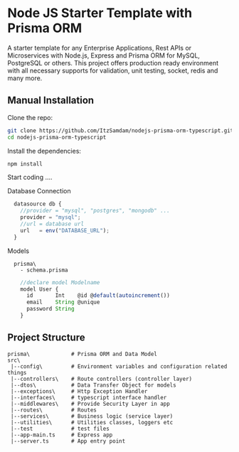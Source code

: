# Node JS Starter Template with Prisma ORM

A starter template for any Enterprise Applications, Rest APIs or Microservices with Node.js, Express and Prisma ORM for MySQL, PostgreSQL or others.
This project offers production ready environment with all necessary supports for validation, unit testing, socket, redis and many more.
## Manual Installation

Clone the repo:

```bash
git clone https://github.com/ItzSamdam/nodejs-prisma-orm-typescript.git
cd nodejs-prisma-orm-typescript
```

Install the dependencies:

```bash
npm install
```
Start coding ....

Database Connection
```javascript
  datasource db {
    //provider = "mysql", "postgres", "mongodb" ...
    provider = "mysql";
    //url = database url
    url   = env("DATABASE_URL");
  }
`````

Models
```
  prisma\
    - schema.prisma
```
```javascript
    //declare model Modelname
    model User {
      id       Int    @id @default(autoincrement())
      email    String @unique
      password String
    }
```
## Project Structure

```
prisma\             # Prisma ORM and Data Model
src\
 |--config\         # Environment variables and configuration related things
 |--controllers\    # Route controllers (controller layer)
 |--dtos\           # Data Transfer Object for models
 |--exceptions\     # Http Exception Handler
 |--interfaces\     # typescript interface handler
 |--middlewares\    # Provide Security Layer in app
 |--routes\         # Routes
 |--services\       # Business logic (service layer)
 |--utilities\      # Utilities classes, loggers etc
 |--test            # test files
 |--app-main.ts     # Express app
 |--server.ts       # App entry point
```
